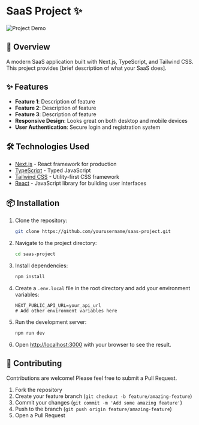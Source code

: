 # SaaS Project ✨

![Project Demo]([https://.gif](https://github.com/beus421/Saas-Project/blob/main/Saas-project.gif))

## 🚀 Overview

A modern SaaS application built with Next.js, TypeScript, and Tailwind CSS. This project provides [brief description of what your SaaS does].

## ✨ Features

- **Feature 1**: Description of feature
- **Feature 2**: Description of feature
- **Feature 3**: Description of feature
- **Responsive Design**: Looks great on both desktop and mobile devices
- **User Authentication**: Secure login and registration system

## 🛠️ Technologies Used

- [Next.js](https://nextjs.org/) - React framework for production
- [TypeScript](https://www.typescriptlang.org/) - Typed JavaScript
- [Tailwind CSS](https://tailwindcss.com/) - Utility-first CSS framework
- [React](https://reactjs.org/) - JavaScript library for building user interfaces

## 📦 Installation

1. Clone the repository:
   ```bash
   git clone https://github.com/yourusername/saas-project.git
   ```

2. Navigate to the project directory:
   ```bash
   cd saas-project
   ```

3. Install dependencies:
   ```bash
   npm install
   ```

4. Create a `.env.local` file in the root directory and add your environment variables:
   ```
   NEXT_PUBLIC_API_URL=your_api_url
   # Add other environment variables here
   ```

5. Run the development server:
   ```bash
   npm run dev
   ```

6. Open [http://localhost:3000](http://localhost:3000) with your browser to see the result.


## 📝 Contributing

Contributions are welcome! Please feel free to submit a Pull Request.

1. Fork the repository
2. Create your feature branch (`git checkout -b feature/amazing-feature`)
3. Commit your changes (`git commit -m 'Add some amazing feature'`)
4. Push to the branch (`git push origin feature/amazing-feature`)
5. Open a Pull Request

